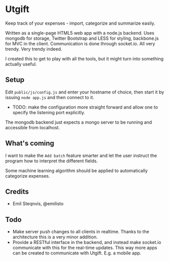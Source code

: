# Utgift

Keep track of your expenses - import, categorize and summarize easily.

Written as a single-page HTML5 web app with a node.js backend. Uses
mongodb for storage, Twitter Bootstrap and LESS for styling, backbone.js
for MVC in the client. Communication is done through socket.io. All very
trendy. Very trendy indeed.

I created this to get to play with all the tools, but it might turn into
something actually useful.

## Setup
Edit `public/js/config.js` and enter your hostname of choice, then start
it by issuing `node app.js` and then connect to it.

* TODO: make the configuration more straight forward and allow one to
  specify the listening port explicitly.

The mongodb backend just expects a mongo server to be running and
accessible from localhost.

## What's coming
I want to make the `Add batch` feature smarter and let the user instruct
the program how to interpret the different fields.

Some machine learning algorithm should be applied to automatically
categorize expenses.

## Credits

* Emil Steqnvis, @emilisto

## Todo
* Make server push changes to all clients in realtime. Thanks to the
  architecture this is a very minor addition.
* Provide a RESTful interface in the backend, and instead make socket.io
  communicate with this for the real-time updates. This way more apps
  can be created to communicate with Utgift. E.g. a mobile app.
